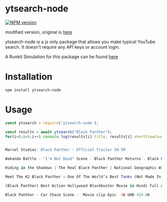 # ytsearch-node

[![NPM version](https://img.shields.io/npm/v/ytsearch-node.svg?maxAge=3600)](https://www.npmjs.com/package/ytsearch-node)

modified version, original is [here](https://github.com/only1drhex/ytsearch-node/tree/main)

ytsearch-node is a js only package that allows you make typical YouTube search. It doesn't require any API keys or account login.

A Runkit Simulation for this package can be found [here](https://runkit.com/only1drhex/ytsearch-node)

# Installation

``` pip
npm install ytsearch-node 
```







# Usage

``` js
const ytsearch = require('ytsearch-node');

const results = await ytsearch("Black Panther");
for(i=0;i<6;i++) console.log(results[i].title, results[i].shortViewCount)


Marvel Studios' Black Panther - Official Trailer 50.5M

Wakanda Battle - "I'm Not Dead" Scene - Black Panther Returns - Black Panther (2018) Movie Clip 19.9M

Hiding in the Shadows | The Real Black Panther | National Geographic Wild UK 4.2M

Meet The K2 Black Panther – One Of The World’s Best Tanks (Not Made In the USA) 13K

(Black Panther) Best Action Hollywood Blockbuster Movie in Hindi Full Action HD 633.7K

Black Panther - Car Chase Scene -  Movie clip Epic  4k UHD 428.8K




 ```
